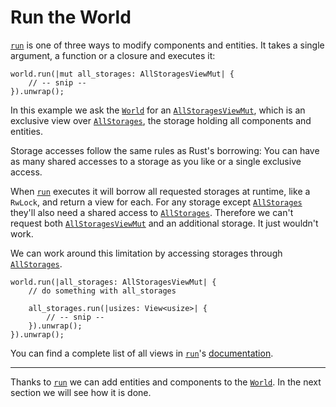 # Run the World

[`run`](https://docs.rs/shipyard/latest/shipyard/struct.World.html#method.run) is one of three ways to modify components and entities.
It takes a single argument, a function or a closure and executes it:

```rust, noplaypen
world.run(|mut all_storages: AllStoragesViewMut| {
    // -- snip --
}).unwrap();
```

In this example we ask the [`World`](https://docs.rs/shipyard/latest/shipyard/struct.World.html) for an [`AllStoragesViewMut`](https://docs.rs/shipyard/latest/shipyard/struct.AllStoragesViewMut.html), which is an exclusive view over [`AllStorages`](https://docs.rs/shipyard/latest/shipyard/struct.AllStorages.html), the storage holding all components and entities.

Storage accesses follow the same rules as Rust's borrowing: You can have as many shared accesses to a storage as you like or a single exclusive access.

When [`run`](https://docs.rs/shipyard/latest/shipyard/struct.World.html#method.run) executes it will borrow all requested storages at runtime, like a `RwLock`, and return a view for each.
For any storage except [`AllStorages`](https://docs.rs/shipyard/latest/shipyard/struct.AllStorages.html) they'll also need a shared access to [`AllStorages`](https://docs.rs/shipyard/latest/shipyard/struct.AllStorages.html).
Therefore we can't request both [`AllStoragesViewMut`](https://docs.rs/shipyard/latest/shipyard/struct.AllStoragesViewMut.html) and an additional storage.
It just wouldn't work.

We can work around this limitation by accessing storages through [`AllStorages`](https://docs.rs/shipyard/latest/shipyard/struct.AllStorages.html).

```rust, noplaypen
world.run(|all_storages: AllStoragesViewMut| {
    // do something with all_storages

    all_storages.run(|usizes: View<usize>| {
        // -- snip --
    }).unwrap();
}).unwrap();
```

You can find a complete list of all views in [`run`](https://docs.rs/shipyard/latest/shipyard/struct.World.html#method.run)'s [documentation](https://docs.rs/shipyard/latest/shipyard/struct.World.html#method.run).

---

Thanks to [`run`](https://docs.rs/shipyard/latest/shipyard/struct.World.html#method.run) we can add entities and components to the [`World`](https://docs.rs/shipyard/latest/shipyard/struct.World.html).
In the next section we will see how it is done.
